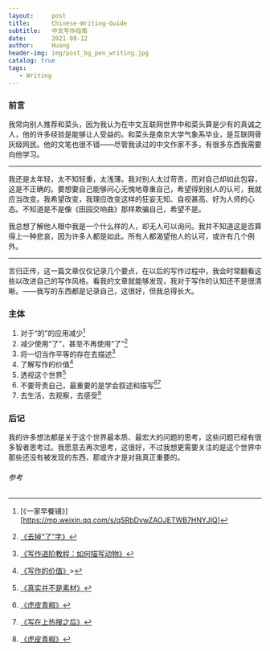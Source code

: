 ```yaml
---
layout:     post
title:      Chinese-Writing-Guide
subtitle:   中文写作指南
date:       2021-08-12
author:     Huang
header-img: img/post_bg_pen_writing.jpg
catalog: true
tags:
   - Writing
---
```


### 前言

我常向别人推荐和菜头，因为我认为在中文互联网世界中和菜头算是少有的真诚之人，他的许多经验是能够让人受益的。和菜头是南京大学气象系毕业，是互联网骨灰级网民。他的文笔也很不错——尽管我读过的中文作家不多，有很多东西我需要向他学习。

---

我还是太年轻，太不知轻重，太浅薄。我对别人太过苛责，而对自己却如此包容，这是不正确的。要想要自己能够问心无愧地尊重自己，希望得到别人的认可，我就应当改变。我希望改变，我理应改变这样的狂妄无知、自视甚高、好为人师的心态。不知道是不是像《田园交响曲》那样欺骗自己，希望不是。

我总想了解他人眼中我是一个什么样的人，却无人可以询问。我并不知道这是否算得上一种悲哀，因为许多人都是如此。所有人都渴望他人的认可，或许有几个例外。

---

言归正传，这一篇文章仅仅记录几个要点，在以后的写作过程中，我会时常翻看这些以改进自己的写作风格。看我的文章就能够发现，我对于写作的认知还不是很清晰。——我写的东西都是记录自己，这很好，但我总得长大。

### 主体

1. 对于“的”的应用减少[^1]
2. 减少使用“了”，甚至不再使用“了”[^2]
3. 将一切当作平等的存在去描述[^3]
4. 了解写作的价值[^4]
5. 透视这个世界[^5]
6. 不要苛责自己，最重要的是学会叙述和描写[^6][^8]
7. 去生活，去观察，去感受[^6]

### 后记

我的许多想法都是关于这个世界最本质、最宏大的问题的思考，这些问题已经有很多智者思考过。我愿意去再次思考，这很好，不过我想更需要关注的是这个世界中那些还没有被发现的东西，那或许才是对我真正重要的。

###### 参考

[^1]: [《一家早餐铺》][https://mp.weixin.qq.com/s/qSRbDvwZAOJETWB7HNYJIQ]
[^2]: [《去掉“了”字》](https://mp.weixin.qq.com/s/2vGoIge8lgycrZdIVU1PmQ)
[^3]: [《写作进阶教程：如何描写动物》](https://mp.weixin.qq.com/s/u-bS2bPjOcQSNpnyVqvtxw)
[^4]: [《写作的价值》](https://mp.weixin.qq.com/s/MEsd_ly2c_JyJGyFN63S6w)>
[^5]: [《真实并不是素材》](https://mp.weixin.qq.com/s/L0LMUeyJGIMuTsUfDAsmGg)
[^6]: [《虎皮青椒》](https://mp.weixin.qq.com/s/AYiUAaXL92ArMqYZNEOlwg)
[^7]: [《写文字，还是拍视频》](https://mp.weixin.qq.com/s/lEpCwHSMn-GWatKtElvZBw)
[^8]: [《写在上热搜之后》](https://mp.weixin.qq.com/s/e1vGwvOfRC3XlxMxKK3Xxg>)
